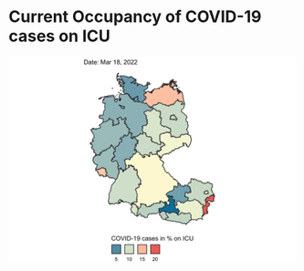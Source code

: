 
<!-- README.md is generated from README.Rmd. Please edit that file -->

# Current Occupancy of COVID-19 cases on ICU

![](README_files/figure-gfm/unnamed-chunk-3-1.png)<!-- -->
